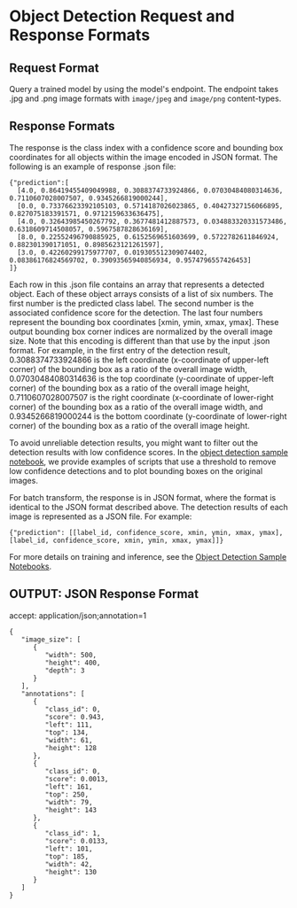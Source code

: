# Object Detection Request and Response Formats<a name="object-detection-in-formats"></a>

## Request Format<a name="object-detection-json"></a>

Query a trained model by using the model's endpoint\. The endpoint takes \.jpg and \.png image formats with `image/jpeg` and `image/png` content\-types\.

## Response Formats<a name="object-detection-recordio"></a>

The response is the class index with a confidence score and bounding box coordinates for all objects within the image encoded in JSON format\. The following is an example of response \.json file:

```
{"prediction":[
  [4.0, 0.86419455409049988, 0.3088374733924866, 0.07030484080314636, 0.7110607028007507, 0.9345266819000244],
  [0.0, 0.73376623392105103, 0.5714187026023865, 0.40427327156066895, 0.827075183391571, 0.9712159633636475],
  [4.0, 0.32643985450267792, 0.3677481412887573, 0.034883320331573486, 0.6318609714508057, 0.5967587828636169],
  [8.0, 0.22552496790885925, 0.6152569651603699, 0.5722782611846924, 0.882301390171051, 0.8985623121261597],
  [3.0, 0.42260299175977707, 0.019305512309074402, 0.08386176824569702, 0.39093565940856934, 0.9574796557426453]
]}
```

Each row in this \.json file contains an array that represents a detected object\. Each of these object arrays consists of a list of six numbers\. The first number is the predicted class label\. The second number is the associated confidence score for the detection\. The last four numbers represent the bounding box coordinates \[xmin, ymin, xmax, ymax\]\. These output bounding box corner indices are normalized by the overall image size\. Note that this encoding is different than that use by the input \.json format\. For example, in the first entry of the detection result, 0\.3088374733924866 is the left coordinate \(x\-coordinate of upper\-left corner\) of the bounding box as a ratio of the overall image width, 0\.07030484080314636 is the top coordinate \(y\-coordinate of upper\-left corner\) of the bounding box as a ratio of the overall image height, 0\.7110607028007507 is the right coordinate \(x\-coordinate of lower\-right corner\) of the bounding box as a ratio of the overall image width, and 0\.9345266819000244 is the bottom coordinate \(y\-coordinate of lower\-right corner\) of the bounding box as a ratio of the overall image height\. 

To avoid unreliable detection results, you might want to filter out the detection results with low confidence scores\. In the [object detection sample notebook](https://github.com/aws/amazon-sagemaker-examples/blob/main/introduction_to_amazon_algorithms/object_detection_birds/object_detection_birds.ipynb), we provide examples of scripts that use a threshold to remove low confidence detections and to plot bounding boxes on the original images\.

For batch transform, the response is in JSON format, where the format is identical to the JSON format described above\. The detection results of each image is represented as a JSON file\. For example:

```
{"prediction": [[label_id, confidence_score, xmin, ymin, xmax, ymax], [label_id, confidence_score, xmin, ymin, xmax, ymax]]}
```

For more details on training and inference, see the [Object Detection Sample Notebooks](object-detection.md#object-detection-sample-notebooks)\.

## OUTPUT: JSON Response Format<a name="object-detection-output-json"></a>

accept: application/json;annotation=1

```
{
   "image_size": [
      {
         "width": 500,
         "height": 400,
         "depth": 3
      }
   ],
   "annotations": [
      {
         "class_id": 0,
         "score": 0.943,
         "left": 111,
         "top": 134,
         "width": 61,
         "height": 128
      },
      {
         "class_id": 0,
         "score": 0.0013,
         "left": 161,
         "top": 250,
         "width": 79,
         "height": 143
      },
      {
         "class_id": 1,
         "score": 0.0133,
         "left": 101,
         "top": 185,
         "width": 42,
         "height": 130
      }
   ]
}
```